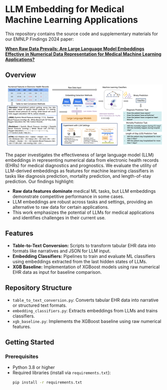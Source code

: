 # LLM Embedding for Medical Machine Learning Applications

This repository contains the source code and supplementary materials for our EMNLP Findings 2024 paper:

**[When Raw Data Prevails: Are Large Language Model Embeddings Effective in Numerical Data Representation for Medical Machine Learning Applications?](https://aclanthology.org/2024.findings-emnlp.311/)**

## Overview

![Introduction to LLM Embedding](when_raw_data_prevails.png)


The paper investigates the effectiveness of large language model (LLM) embeddings in representing numerical data from electronic health records (EHRs) for medical diagnostics and prognostics. We evaluate the utility of LLM-derived embeddings as features for machine learning classifiers in tasks like diagnosis prediction, mortality prediction, and length-of-stay prediction. Our findings highlight:

- **Raw data features dominate** medical ML tasks, but LLM embeddings demonstrate competitive performance in some cases.
- LLM embeddings are robust across tasks and settings, providing an alternative to raw data for certain applications.
- This work emphasizes the potential of LLMs for medical applications and identifies challenges in their current use.

## Features

- **Table-to-Text Conversion:** Scripts to transform tabular EHR data into formats like narratives and JSON for LLM input.
- **Embedding Classifiers:** Pipelines to train and evaluate ML classifiers using embeddings extracted from the last hidden states of LLMs.
- **XGB Baseline:** Implementation of XGBoost models using raw numerical EHR data as input for baseline comparison.

## Repository Structure

- `table_to_text_conversion.py`: Converts tabular EHR data into narrative or structured text formats.
- `embedding_classifiers.py`: Extracts embeddings from LLMs and trains classifiers.
- `xgb_baseline.py`: Implements the XGBoost baseline using raw numerical features.


## Getting Started

### Prerequisites

- Python 3.8 or higher
- Required libraries (install via `requirements.txt`):
  ```bash
  pip install -r requirements.txt
 
